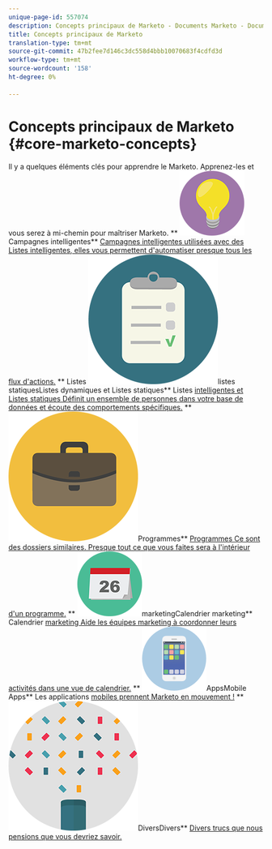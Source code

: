 ```yaml
---
unique-page-id: 557074
description: Concepts principaux de Marketo - Documents Marketo - Documentation du produit
title: Concepts principaux de Marketo
translation-type: tm+mt
source-git-commit: 47b2fee7d146c3dc558d4bbb10070683f4cdfd3d
workflow-type: tm+mt
source-wordcount: '158'
ht-degree: 0%

---
```



# Concepts principaux de Marketo {#core-marketo-concepts}

Il y a quelques éléments clés pour apprendre le Marketo. Apprenez-les et vous serez à mi-chemin pour maîtriser Marketo.
** ![Campagnes intelligentes](assets/seo-01.png)Campagnes intelligentes** [Campagnes intelligentes utilisées avec des Listes intelligentes, elles vous permettent d&#39;automatiser presque tous les flux d&#39;actions.](https://docs.marketo.com/display/DOCS/Smart+Campaigns)     ** Listes  ![intelligentes et ](assets/office-35.png)listes statiquesListes dynamiques et Listes statiques** Listes  [intelligentes et Listes statiques Définit un ensemble de personnes dans votre base de données et écoute des comportements spécifiques.](https://docs.marketo.com/display/DOCS/Smart+Lists+and+Static+Lists)     **  ![](assets/office-02.png)Programmes**  [Programmes Ce sont des dossiers similaires. Presque tout ce que vous faites sera à l&#39;intérieur d&#39;un programme.](https://docs.marketo.com/display/DOCS/Programs)     **  ![Calendrier ](assets/office-10.png)marketingCalendrier marketing** Calendrier  [marketing Aide les équipes marketing à coordonner leurs activités dans une vue de calendrier.](https://docs.marketo.com/display/DOCS/Marketing+Calendar)     **  ![Mobile ](assets/mobile-apps.png)AppsMobile Apps** Les applications  [mobiles prennent Marketo en mouvement !](core-marketo-concepts/mobile-apps.md)     **  ![](assets/party-11.png)DiversDivers**  [Divers trucs que nous pensions que vous devriez savoir.](https://docs.marketo.com/display/DOCS/Miscellaneous)
